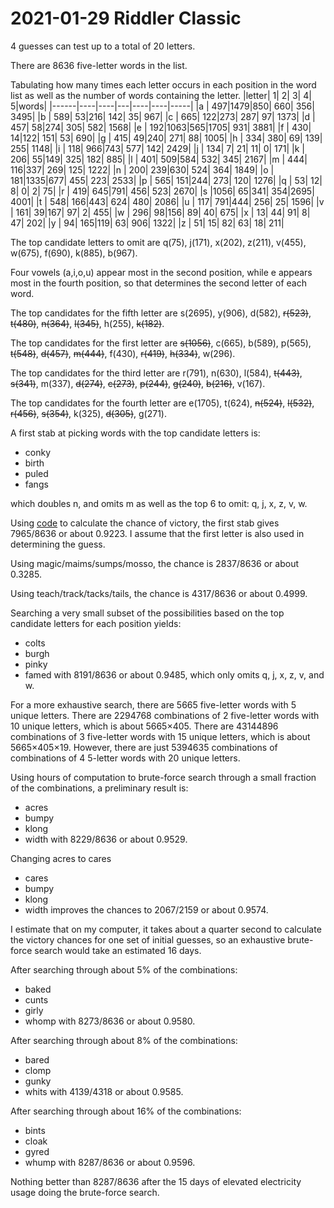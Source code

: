 2021-01-29 Riddler Classic
==========================
4 guesses can test up to a total of 20 letters.

There are 8636 five-letter words in the list.

Tabulating how many times each letter occurs in each position in the
word list as well as the number of words containing the letter.
|letter|   1|   2|  3|   4|   5|words|
|------|----|----|---|----|----|-----|
|a     | 497|1479|850| 660| 356| 3495|
|b     | 589|  53|216| 142|  35|  967|
|c     | 665| 122|273| 287|  97| 1373|
|d     | 457|  58|274| 305| 582| 1568|
|e     | 192|1063|565|1705| 931| 3881|
|f     | 430|  14|122| 151|  53|  690|
|g     | 415|  49|240| 271|  88| 1005|
|h     | 334| 380| 69| 139| 255| 1148|
|i     | 118| 966|743| 577| 142| 2429|
|j     | 134|   7| 21|  11|   0|  171|
|k     | 206|  55|149| 325| 182|  885|
|l     | 401| 509|584| 532| 345| 2167|
|m     | 444| 116|337| 269| 125| 1222|
|n     | 200| 239|630| 524| 364| 1849|
|o     | 181|1335|677| 455| 223| 2533|
|p     | 565| 151|244| 273| 120| 1276|
|q     |  53|  12|  8|   0|   2|   75|
|r     | 419| 645|791| 456| 523| 2670|
|s     |1056|  65|341| 354|2695| 4001|
|t     | 548| 166|443| 624| 480| 2086|
|u     | 117| 791|444| 256|  25| 1596|
|v     | 161|  39|167|  97|   2|  455|
|w     | 296|  98|156|  89|  40|  675|
|x     |  13|  44| 91|   8|  47|  202|
|y     |  94| 165|119|  63| 906| 1322|
|z     |  51|  15| 82|  63|  18|  211|

The top candidate letters to omit are q(75), j(171), x(202), z(211),
v(455), w(675), f(690), k(885), b(967).

Four vowels (a,i,o,u) appear most in the second position, while e
appears most in the fourth position, so that determines the second
letter of each word.

The top candidates for the fifth letter are s(2695), y(906), d(582),
~~r(523)~~, ~~t(480)~~, ~~n(364)~~, ~~l(345)~~, h(255), ~~k(182)~~.

The top candidates for the first letter are ~~s(1056)~~, c(665), b(589),
p(565), ~~t(548)~~, ~~d(457)~~, ~~m(444)~~, f(430), ~~r(419)~~, ~~h(334)~~,
w(296).

The top candidates for the third letter are r(791), n(630), l(584),
~~t(443)~~, ~~s(341)~~, m(337), ~~d(274)~~, ~~c(273)~~, ~~p(244)~~,
~~g(240)~~, ~~b(216)~~, v(167).

The top candidates for the fourth letter are e(1705), t(624), ~~n(524)~~,
~~l(532)~~, ~~r(456)~~, ~~s(354)~~, k(325), ~~d(305)~~, g(271).

A first stab at picking words with the top candidate letters is:
* conky
* birth
* puled
* fangs

which doubles n, and omits m as well as the top 6 to omit: q, j, x, z, v, w.

Using [code](20210129c.hs) to calculate the chance of victory, the first
stab gives 7965/8636 or about 0.9223.  I assume that the first letter is
also used in determining the guess.

Using magic/maims/sumps/mosso, the chance is 2837/8636 or about 0.3285.

Using teach/track/tacks/tails, the chance is 4317/8636 or about 0.4999.

Searching a very small subset of the possibilities based on the top candidate
letters for each position yields:
* colts
* burgh
* pinky
* famed
with 8191/8636 or about 0.9485, which only omits q, j, x, z, v, and w.

For a more exhaustive search, there are 5665 five-letter words with
5 unique letters.  There are 2294768 combinations of 2 five-letter words
with 10 unique letters, which is about 5665×405.  There are
43144896 combinations of 3 five-letter words with 15 unique letters,
which is about 5665×405×19.  However, there are just 5394635 combinations
of combinations of 4 5-letter words with 20 unique letters.

Using hours of computation to brute-force search through a small fraction
of the combinations, a preliminary result is:
* acres
* bumpy
* klong
* width
with 8229/8636 or about 0.9529.

Changing acres to cares
* cares
* bumpy
* klong
* width
improves the chances to 2067/2159 or about 0.9574.

I estimate that on my computer, it takes about a quarter second to calculate
the victory chances for one set of initial guesses, so an exhaustive
brute-force search would take an estimated 16 days.

After searching through about 5% of the combinations:
* baked
* cunts
* girly
* whomp
with 8273/8636 or about 0.9580.

After searching through about 8% of the combinations:
* bared
* clomp
* gunky
* whits
with 4139/4318 or about 0.9585.

After searching through about 16% of the combinations:
* bints
* cloak
* gyred
* whump
with 8287/8636 or about 0.9596.

Nothing better than 8287/8636 after the 15 days of elevated electricity
usage doing the brute-force search.
